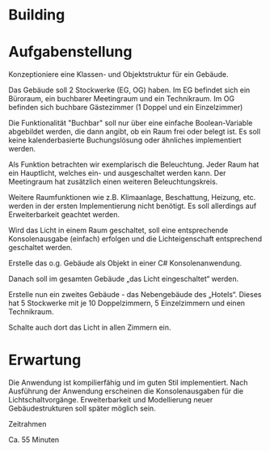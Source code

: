 # Building

# Aufgabenstellung 

Konzeptioniere eine Klassen- und Objektstruktur für ein Gebäude. 

Das Gebäude soll 2 Stockwerke (EG, OG) haben. Im EG befindet sich ein Büroraum, ein buchbarer Meetingraum und ein Technikraum. Im OG befinden sich buchbare Gästezimmer (1 Doppel und ein Einzelzimmer) 

Die Funktionalität "Buchbar" soll nur über eine einfache Boolean-Variable abgebildet werden, die dann angibt, ob ein Raum frei oder belegt ist. Es soll keine kalenderbasierte Buchungslösung oder ähnliches implementiert werden. 

Als Funktion betrachten wir exemplarisch die Beleuchtung. Jeder Raum hat ein Hauptlicht, welches ein- und ausgeschaltet werden kann. Der Meetingraum hat zusätzlich einen weiteren Beleuchtungskreis. 

Weitere Raumfunktionen wie z.B. Klimaanlage, Beschattung, Heizung, etc. werden in der ersten Implementierung nicht benötigt. Es soll allerdings auf Erweiterbarkeit geachtet werden. 

Wird das Licht in einem Raum geschaltet, soll eine entsprechende Konsolenausgabe (einfach) erfolgen und die Lichteigenschaft entsprechend geschaltet werden. 

  

Erstelle das o.g. Gebäude als Objekt in einer C# Konsolenanwendung. 

Danach soll im gesamten Gebäude „das Licht eingeschaltet“ werden. 

 

Erstelle nun ein zweites Gebäude - das Nebengebäude des „Hotels“. Dieses hat 5 Stockwerke mit je 10 Doppelzimmern, 5 Einzelzimmern und einen Technikraum. 

Schalte auch dort das Licht in allen Zimmern ein. 

 

# Erwartung 

Die Anwendung ist kompilierfähig und im guten Stil implementiert. 
Nach Ausführung der Anwendung erscheinen die Konsolenausgaben für die Lichtschaltvorgänge. 
Erweiterbarkeit und Modellierung neuer Gebäudestrukturen soll später möglich sein. 
 

Zeitrahmen 

Ca. 55 Minuten 
